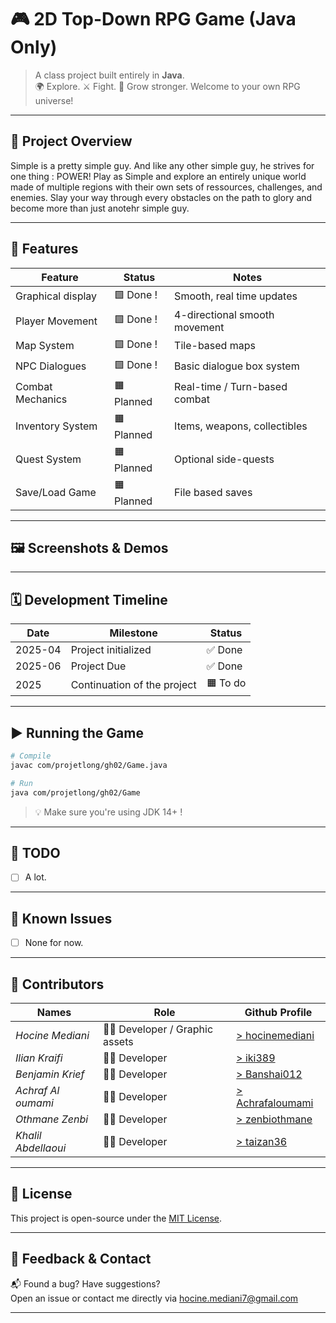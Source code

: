 # 🎮 2D Top-Down RPG Game (Java Only)
> A class project built entirely in **Java**.  
> 🌍 Explore. ⚔️ Fight. 🧩 Grow stronger. Welcome to your own RPG universe!
---


## 📌 Project Overview
Simple is a pretty simple guy. And like any other simple guy, he strives for one thing : POWER!
Play as Simple and explore an entirely unique world made of multiple regions with their own sets
of ressources, challenges, and enemies. Slay your way through every obstacles on the path to glory
and become more than just anotehr simple guy.

---


## 🚀 Features
| Feature             | Status        | Notes                           |
|---------------------|---------------|---------------------------------|
| Graphical display   | 🟩 Done !      | Smooth, real time updates       |
| Player Movement     | 🟩 Done !      | 4-directional smooth movement   |
| Map System          | 🟩 Done !      | Tile-based maps                 |
| NPC Dialogues       | 🟩 Done !      | Basic dialogue box system       |
| Combat Mechanics    | 🟧 Planned     | Real-time / Turn-based combat   |
| Inventory System    | 🟧 Planned     | Items, weapons, collectibles    |
| Quest System        | 🟧 Planned     | Optional side-quests            |
| Save/Load Game      | 🟧 Planned     | File based saves                |
---


## 🖼️ Screenshots & Demos
---


## 🗓️ Development Timeline
| Date       | Milestone                   | Status    |
|------------|-----------------------------|-----------|
| 2025-04 | Project initialized          | ✅ Done     |
| 2025-06 | Project Due                  | ✅ Done     |
| 2025    | Continuation of the project  | 🟧 To do    |
---


## ▶️ Running the Game
```bash
# Compile
javac com/projetlong/gh02/Game.java

# Run
java com/projetlong/gh02/Game
```
>💡 Make sure you're using JDK 14+ !
---


## 🧪 TODO
- [ ] A lot.
---


## 🐞 Known Issues
- [ ] None for now.
---


## 🤝 Contributors
| Names        | Role           | Github Profile|
|-------------|----------------|---------------|
| *Hocine Mediani* | 👨‍💻 Developer / Graphic assets   | [> hocinemediani](https://github.com/hocinemediani) |
| *Ilian Kraifi* | 👨‍💻 Developer   | [> iki389](https://github.com/ik389) |
| *Benjamin Krief* | 👨‍💻 Developer   | [> Banshai012](https://github.com/Banshai012) |
| *Achraf Al oumami* | 👨‍💻 Developer   | [> Achrafaloumami](https://github.com/Achrafaloumami) |
| *Othmane Zenbi* | 👨‍💻 Developer   | [> zenbiothmane](https://github.com/zenbiothmane) |
| *Khalil Abdellaoui* | 👨‍💻 Developer   | [> taizan36](https://github.com/taizan36) |
---


## 📜 License
This project is open-source under the [MIT License](LICENSE).

---

## 💬 Feedback & Contact
📬 Found a bug? Have suggestions?  
Open an issue or contact me directly via [hocine.mediani7@gmail.com](mailto:hocine.mediani7@gmail.com)

---
